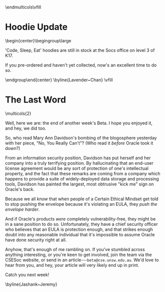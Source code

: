 \endmulticols\vfill

Hoodie Update
=============

\begin{center}\begingroup\large

'Code, Sleep, Eat' hoodies are still in stock at the Socs office on
level 3 of K17.

If you pre-ordered and haven't yet collected, now's an excellent time
to do so.

\endgroup\end{center}
\byline{Lavender~Chan}
\vfill

The Last Word
=============

\multicols{2}

Well, here we are: the end of another week's Beta.  I hope you enjoyed
it, and hey, we did too.

So, who read Mary Ann Davidson's bombing of the blogosphere yesterday
with her piece, "No, You Really Can't"?  (Who read it _before_ Oracle
took it down?)

From an information security position, Davidson has put herself and
her company into a truly terrifying position.  By hallucinating that
an end-user license agreement would be any sort of protection of one's
intellectual property, and the fact that these remarks are coming from
a company which happens to provide a suite of widely-deployed data
storage and processing tools, Davidson has painted the largest, most
obtrusive "kick me" sign on Oracle's back.

Because we all _know_ that when people of a Certain Ethical Mindset
get told to stop pushing the envelope because it's violating an EULA,
they _push the envelope harder_.

And if Oracle's products _were_ completely vulnerability-free, they
might be in a sane position to do so.  Unfortunately, they have a
chief security officer who believes that an EULA is protection enough,
and that strikes enough doubt into any reasonable individual that it's
impossible to assume Oracle have done security right at all.

Anyhow, that's enough of me rambling on.  If you've stumbled across
anything interesting, or you're keen to get involved, join the team
via the CSESoc website, or send in an
article---`beta@cse.unsw.edu.au`.  We'd love to hear from you, and
hey, your article will very likely end up in print.

Catch you next week!

\byline{Jashank~Jeremy}
